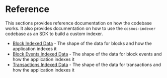 # Reference

This sections provides reference documentation on how the codebase works. It also provides documentation on how to use the `cosmos-indexer` codebase as an SDK to build a custom indexer.

* [Block Indexed Data](./block_indexed_data.md) - The shape of the data for blocks and how the application indexes it
* [Block Events Indexed Data](./block_events_indexed_data.md) - The shape of the data for block events and how the application indexes it
* [Transactions Indexed Data](./transactions_indexed_data.md) - The shape of the data for transactions and how the application indexes it
